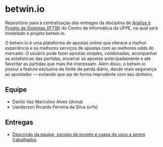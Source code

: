 # betwin.io
Repositório para a centralização das entregas da disciplina de [Análise e Projeto de Sistemas (IF718)](https://sites.google.com/a/cin.ufpe.br/if718/home?authuser=0) do Centro de Informática da UFPE, na qual será modelado o projeto betwin.io.

O betwin.io é uma plataforma de apostas online que oferece a melhor experiência e os melhores serviços de apostas com as melhores odds do mercado. O usuário pode fazer apostas simples, combinadas, acompanhar as estatísticas das partidas, encerrar as apostas antecipadamente e até favoritar as partidas que mais lhe interessam. Além disso, o betwin.io possui a feature exclusiva de limite de perda diário, dando mais segurança ao apostador — evitando que aja de forma imprudente com seu dinheiro.

## Equipe
- Danilo Vaz Marcolino Alves (dvma)
- Uanderson Ricardo Ferreira da Silva (urfs)

## Entregas
- [Descrição da equipe, escopo do projeto e casos de usos a serem trabalhados](https://docs.google.com/document/d/1qjtF7gKPQcllIiyvflN_EY4MvY2E6e5c7SLSbbHjHKs/edit?usp=sharing)
